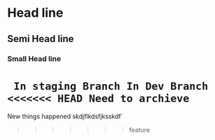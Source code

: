 # Head line
## Semi Head line
### Small Head line

`
    In staging Branch
    In Dev Branch
<<<<<<< HEAD
Need to archieve`
=======
New things happened skdjflkdsfjksskdf`
>>>>>>> feature
